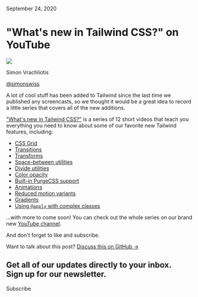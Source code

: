 September 24, 2020

# "What's new in Tailwind CSS?" on YouTube

![](/_next/image?url=%2F_next%2Fstatic%2Fmedia%2Fsimonswiss.4e075e6c.jpg\&w=96\&q=75)

Simon Vrachliotis

[@simonswiss](https://twitter.com/simonswiss)

A lot of cool stuff has been added to Tailwind since the last time we published any screencasts, so we thought it would be a great idea to record a little series that covers all of the new additions.

["What's new in Tailwind CSS?"](https://www.youtube.com/watch?v=b-hrxkgkG-s\&amp;list=PL5f_mz_zU5eV0_7udNKr3qffGCkJ4Avb_) is a series of 12 short videos that teach you everything you need to know about some of our favorite new Tailwind features, including:

- [CSS Grid](https://youtu.be/b-hrxkgkG-s)
- [Transitions](https://youtu.be/AYoQfPX31Mg)
- [Transforms](https://youtu.be/fZl6ufxmAqI)
- [Space-between utilities](https://youtu.be/wTRTC4JNSGs)
- [Divide utilities](https://youtu.be/XVmbVtO3tUU)
- [Color opacity](https://youtu.be/Zo1JtXnLDdA)
- [Built-in PurgeCSS support](https://youtu.be/ZNLeQDpE_8M)
- [Animations](https://youtu.be/75_a2lTJSjA)
- [Reduced motion variants](https://youtu.be/vnK7UrZ-IFs)
- [Gradients](https://youtu.be/1Rs5Kml8qMM)
- [Using `@apply` with complex classes](https://youtu.be/naJ_rIK6ppQ)

...with more to come soon! You can check out the whole series on our brand new [YouTube channel](https://www.youtube.com/channel/UCOe-8z68tgw9ioqVvYM4ddQ/).

And don't forget to like and subscribe.

Want to talk about this post? [Discuss this on GitHub →](https://github.com/tailwindcss/tailwindcss/discussions/2441)

Get all of our updates directly to your inbox.\
Sign up for our newsletter.
---------------------------

Subscribe
